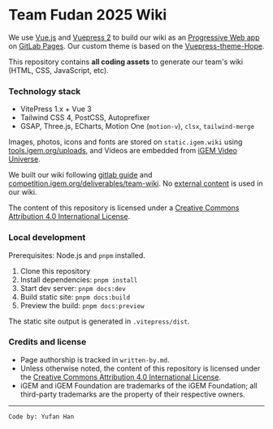 # Team Fudan 2025 Wiki

We use [Vue.js](https://vuejs.org/) and [Vuepress 2](https://vuepress.vuejs.org/) to build our wiki as an [Progressive Web app](https://developer.mozilla.org/en-US/docs/Web/Progressive_web_apps) on [GitLab Pages](https://docs.gitlab.com/ee/user/project/pages/). Our custom theme is based on the [Vuepress-theme-Hope](https://theme-hope.vuejs.press/).

This repository contains **all coding assets** to generate our team's wiki (HTML, CSS, JavaScript, 
etc).

### Technology stack
- VitePress 1.x + Vue 3
- Tailwind CSS 4, PostCSS, Autoprefixer
- GSAP, Three.js, ECharts, Motion One (`motion-v`), `clsx`, `tailwind-merge`

Images, photos, icons and fonts are stored on `static.igem.wiki` using [tools.igem.org/uploads](https://tools.igem.org/uploads), and Videos are embedded from [iGEM Video Universe](https://video.igem.org).

We built our wiki following [gitlab guide](https://tools.igem.org/wiki/gitlab-guide) and [competition.igem.org/deliverables/team-wiki](https://competition.igem.org/deliverables/team-wiki). No [external content](https://tools.igem.org/wiki/external-content-check) is used in our wiki.

The content of this repository is licensed under a [Creative Commons Attribution 4.0 International License](https://creativecommons.org/licenses/by/4.0/).

### Local development
Prerequisites: Node.js and `pnpm` installed.

1. Clone this repository
2. Install dependencies: `pnpm install`
3. Start dev server: `pnpm docs:dev`
4. Build static site: `pnpm docs:build`
5. Preview the build: `pnpm docs:preview`

The static site output is generated in `.vitepress/dist`.

### Credits and license
- Page authorship is tracked in `written-by.md`.
- Unless otherwise noted, the content of this repository is licensed under the [Creative Commons Attribution 4.0 International License](https://creativecommons.org/licenses/by/4.0/).
- iGEM and iGEM Foundation are trademarks of the iGEM Foundation; all third-party trademarks are the property of their respective owners.

----
`Code by: Yufan Han`
